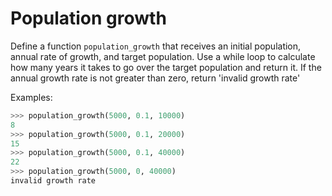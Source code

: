 # Population growth

Define a function `population_growth` that receives an initial population,
annual rate of growth, and target population. Use a while loop to calculate 
how many years it takes to go over the target population and return it. If
the annual growth rate is not greater than zero, return 'invalid growth rate'


Examples:

```python
>>> population_growth(5000, 0.1, 10000)
8
>>> population_growth(5000, 0.1, 20000)
15
>>> population_growth(5000, 0.1, 40000)
22
>>> population_growth(5000, 0, 40000)
invalid growth rate
```
